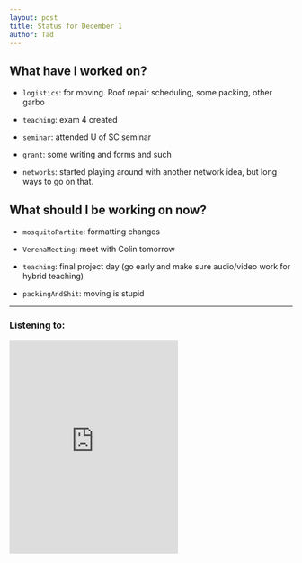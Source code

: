 ```yaml
---
layout: post 
title: Status for December 1 
author: Tad
---
```


## What have I worked on?

* `logistics`: for moving. Roof repair scheduling, some packing, other garbo

* `teaching`: exam 4 created

* `seminar`: attended U of SC seminar

* `grant`: some writing and forms and such

* `networks`: started playing around with another network idea, but long ways to go on that.





## What should I be working on now?

* `mosquitoPartite`: formatting changes

* `VerenaMeeting`: meet with Colin tomorrow 

* `teaching`: final project day (go early and make sure audio/video work for hybrid teaching)

* `packingAndShit`: moving is stupid





--- 

### Listening to:

<iframe src='https://embed.spotify.com/?uri=spotify%3Atrack%3A3JWUwDPzGXeTfoHcbBphpv' width='300' height='380' frameborder='0' allowtransparency='true'></iframe>

<i class='fa fa-code' style='color:pink'></i>
